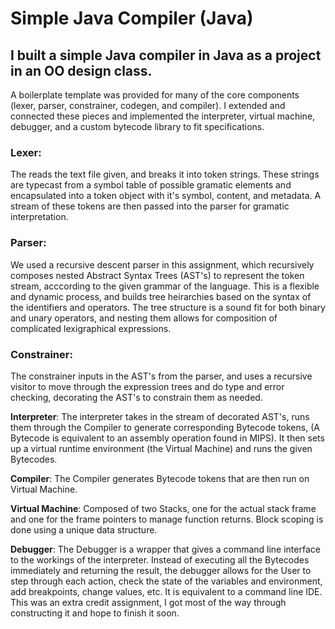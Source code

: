 # Simple Java Compiler (Java)

## I built a simple Java compiler in Java as a project in an OO design class.

A boilerplate template was provided for many of the core components (lexer, parser, constrainer, codegen, and compiler). I extended and connected these pieces and implemented the interpreter, virtual machine, debugger, and a custom bytecode library to fit specifications. 

 ### **Lexer**: 
The reads the text file given, and breaks it into token strings. These strings are typecast from a symbol table of possible gramatic elements and encapsulated into a token object with it's symbol, content, and metadata. A stream of these tokens are then passed into the parser for gramatic interpretation. 

### **Parser**: 
We used a recursive descent parser in this assignment, which recursively composes nested Abstract Syntax Trees (AST's) to represent the token stream, acccording to the given grammar of the language. This is a flexible and dynamic process, and builds tree heirarchies based on the syntax of the identifiers and operators. The tree structure is a sound fit for both binary and unary operators, and nesting them allows for composition of complicated lexigraphical expressions. 

### Constrainer: 
The constrainer inputs in the AST's from the parser, and uses a recursive visitor to move through the expression trees and do type and error checking, decorating the AST's to constrain them as needed. 

**Interpreter**: The interpreter takes in the stream of decorated AST's, runs them through the Compiler to generate corresponding Bytecode tokens, (A Bytecode is equivalent to an assembly operation found in MIPS). It then sets up a virtual runtime environment (the Virtual Machine) and runs the given Bytecodes.

**Compiler**: The Compiler generates Bytecode tokens that are then run on Virtual Machine. 

**Virtual Machine**: Composed of two Stacks, one for the actual stack frame and one for the frame pointers to manage function returns. Block scoping is done using a unique data structure. 

**Debugger**: The Debugger is a wrapper that gives a command line interface to the workings of the interpreter. Instead of executing all the Bytecodes immediately and returning the result, the debugger allows for the User to step through each action, check the state of the variables and environment, add breakpoints, change values, etc. It is equivalent to a command line IDE. This was an extra credit assignment, I got most of the way through constructing it and hope to finish it soon. 
